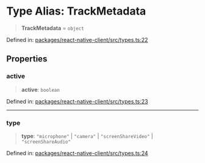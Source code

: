 # Type Alias: TrackMetadata

> **TrackMetadata** = `object`

Defined in: [packages/react-native-client/src/types.ts:22](https://github.com/fishjam-cloud/mobile-client-sdk/blob/b59d08631f5fbe1fa162c766a63916c14024e0d4/packages/react-native-client/src/types.ts#L22)

## Properties

### active

> **active**: `boolean`

Defined in: [packages/react-native-client/src/types.ts:23](https://github.com/fishjam-cloud/mobile-client-sdk/blob/b59d08631f5fbe1fa162c766a63916c14024e0d4/packages/react-native-client/src/types.ts#L23)

***

### type

> **type**: `"microphone"` \| `"camera"` \| `"screenShareVideo"` \| `"screenShareAudio"`

Defined in: [packages/react-native-client/src/types.ts:24](https://github.com/fishjam-cloud/mobile-client-sdk/blob/b59d08631f5fbe1fa162c766a63916c14024e0d4/packages/react-native-client/src/types.ts#L24)
